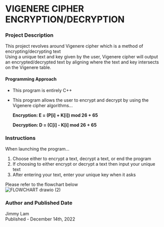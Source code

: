 # VIGENERE CIPHER ENCRYPTION/DECRYPTION

### Project Description

This project revolves around Vigenere cipher which is a method of encrypting/decrypting text  
Using a unique text and key given by the user, Vigenere cipher will output an encrypted/decrypted text by aligning where the text and key intersects on the Vigenere table.  

#### Programming Approach

* This program is entirely C++  

* This program allows the user to encrypt and decrypt by using the Vigenere cipher algorithms...  

  **Encryption: E = (P[i] + K[i]) mod 26 + 65**  
  
  **Decryption: D = (C[i] - K[i] mod 26 + 65**  

### Instructions
When launching the program...  
1. Choose either to encrypt a text, decrypt a text, or end the program  
2. If choosing to either encrypt or decrypt a text then input your unique text  
3. After entering your text, enter your unique key when it asks  

Please refer to the flowchart below    
  ![FLOWCHART drawio (2)](https://user-images.githubusercontent.com/120606764/207740662-739cb93e-ebf2-4122-a858-50ad2d5547cd.png)

  
### Author and Published Date

Jimmy Lam  
Published - December 14th, 2022  


